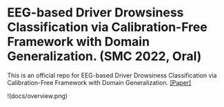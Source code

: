 # EEG-based Driver Drowsiness Classification via Calibration-Free Framework with Domain Generalization. (SMC 2022, Oral)

This is an official repo for EEG-based Driver Drowsiness Classification via Calibration-Free Framework with Domain Generalization. [\[Paper\]](https://ieeexplore.ieee.org/abstract/document/9945216)

!(docs/overview.png)

